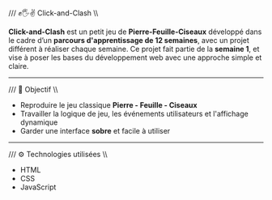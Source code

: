 /// ✊🖐✌ Click-and-Clash \\\

**Click-and-Clash** est un petit jeu de **Pierre-Feuille-Ciseaux** développé dans le cadre d’un **parcours d'apprentissage de 12 semaines**, avec un projet différent à réaliser chaque semaine.
Ce projet fait partie de la **semaine 1**, et vise à poser les bases du développement web avec une approche simple et claire.

---

/// 🎯 Objectif \\\

- Reproduire le jeu classique **Pierre - Feuille - Ciseaux**
- Travailler la logique de jeu, les événements utilisateurs et l'affichage dynamique
- Garder une interface **sobre** et facile à utiliser

---

/// ⚙️ Technologies utilisées \\\

- HTML
- CSS
- JavaScript
